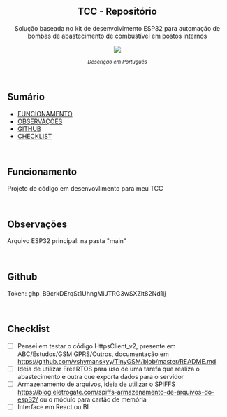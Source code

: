 <p align="center">
  <h2 align="center">TCC - Repositório</h2>
  <p align="center">Solução baseada no kit de desenvolvimento ESP32 para automação de bombas de abastecimento de combustível em postos internos<p>
  
  <p align="center">
    <a href="https://drive.google.com/file/d/1FqV_F_vm_5pQEgPEcDSI5t4S6yIWn7tD/view?usp=sharing">
    	<img src="https://img.shields.io/badge/-Monografia-lightgrey"/>
    </a>
  </p>
</p>

<p align="center">
	<sub>
		<i>Descrição em Português</i>
	</sub>
</p>

<br>

## Sumário

- [FUNCIONAMENTO](#Funcionamento)
- [OBSERVAÇÕES](#Inicio)
- [GITHUB](#Github)
- [CHECKLIST](#Checklist)

<br>

<div id="Funcionamento"/>

## Funcionamento

Projeto de código em desenvovlimento para meu TCC

<br>

<div id="Inicio"/>

## Observações

Arquivo ESP32 principal: na pasta "main"

<br>

<div id="Github"/>

## Github

Token: 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

<br>

<div id="Checklist"/>

## Checklist

- [ ] Pensei em testar o código HttpsClient_v2, presente em ABC/Estudos/GSM GPRS/Outros, documentação em https://github.com/vshymanskyy/TinyGSM/blob/master/README.md
- [ ] Ideia de utilizar FreeRTOS para uso de uma tarefa que realiza o abastecimento e outra que exporta dados para o servidor
- [ ] Armazenamento de arquivos, ideia de utilizar o SPIFFS https://blog.eletrogate.com/spiffs-armazenamento-de-arquivos-do-esp32/ ou o módulo para cartão de memória
- [ ] Interface em React ou BI
